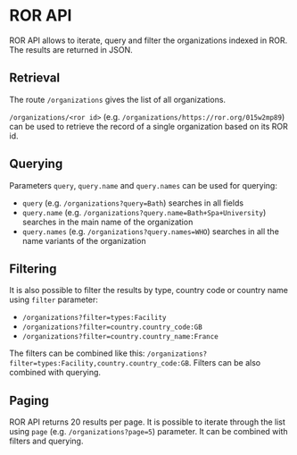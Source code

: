 # ROR API

ROR API allows to iterate, query and filter the organizations indexed in ROR. The results are returned in JSON.

## Retrieval

The route `/organizations` gives the list of all organizations.

`/organizations/<ror id>` (e.g. `/organizations/https://ror.org/015w2mp89`) can be used to retrieve the record of a single organization based on its ROR id.

## Querying

Parameters `query`, `query.name` and `query.names` can be used for querying:

  * `query` (e.g. `/organizations?query=Bath`) searches in all fields
  * `query.name` (e.g. `/organizations?query.name=Bath+Spa+University`) searches in the main name of the organization
  * `query.names` (e.g. `/organizations?query.names=WHO`) searches in all the name variants of the organization

## Filtering

It is also possible to filter the results by type, country code or country name using `filter` parameter:

  * `/organizations?filter=types:Facility`
  * `/organizations?filter=country.country_code:GB`
  * `/organizations?filter=country.country_name:France`

The filters can be combined like this: `/organizations?filter=types:Facility,country.country_code:GB`. Filters can be also combined with querying.

## Paging

ROR API returns 20 results per page. It is possible to iterate through the list using `page` (e.g. `/organizations?page=5`) parameter. It can be combined with filters and querying.

